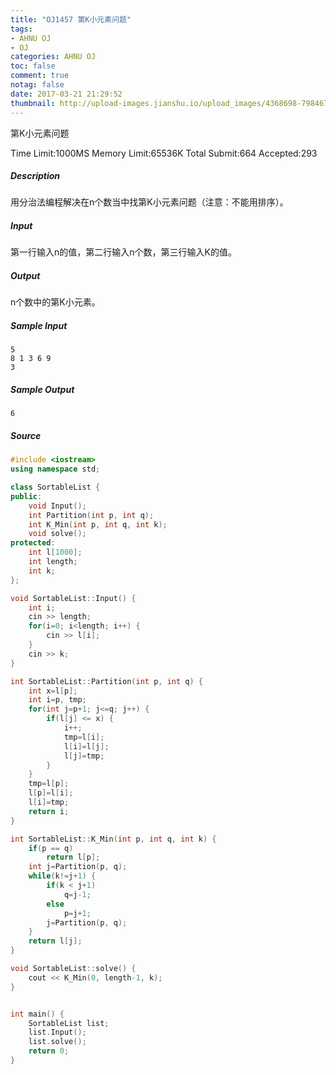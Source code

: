 ```yaml
---
title: "OJ1457 第K小元素问题"
tags:
- AHNU OJ
- OJ
categories: AHNU OJ
toc: false
comment: true
notag: false
date: 2017-03-21 21:29:52
thumbnail: http://upload-images.jianshu.io/upload_images/4368698-798467a9d8e45280.png?imageMogr2/auto-orient/strip%7CimageView2/2/w/1240
---
```


第K小元素问题

Time Limit:1000MS  Memory Limit:65536K
Total Submit:664 Accepted:293 

##### Description 

用分治法编程解决在n个数当中找第K小元素问题（注意：不能用排序）。

##### Input 

第一行输入n的值，第二行输入n个数，第三行输入K的值。

##### Output 

n个数中的第K小元素。

##### Sample Input 

```
5
8 1 3 6 9
3
```

##### Sample Output 

```
6
```

##### Source

```cpp
#include <iostream>
using namespace std;

class SortableList {
public:
	void Input();
	int Partition(int p, int q);
	int K_Min(int p, int q, int k);
	void solve();
protected:
	int l[1000];
	int length;
	int k;
};

void SortableList::Input() {
	int i;
	cin >> length;
	for(i=0; i<length; i++) {
		cin >> l[i];
	}
	cin >> k;
}

int SortableList::Partition(int p, int q) {
	int x=l[p];
	int i=p, tmp;
	for(int j=p+1; j<=q; j++) {
		if(l[j] <= x) {
			i++;
			tmp=l[i];
			l[i]=l[j];
			l[j]=tmp;
		}
	}
	tmp=l[p];
	l[p]=l[i];
	l[i]=tmp;
	return i;
}

int SortableList::K_Min(int p, int q, int k) {
	if(p == q)
		return l[p];
	int j=Partition(p, q);
	while(k!=j+1) {
		if(k < j+1)
			q=j-1;
		else
			p=j+1;
		j=Partition(p, q);
	}
	return l[j];
}

void SortableList::solve() {
	cout << K_Min(0, length-1, k);
}


int main() {
	SortableList list;
	list.Input();
	list.solve();
	return 0;
}
```